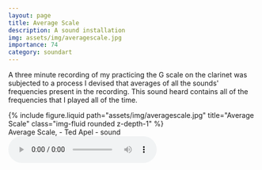 ```yaml
---
layout: page
title: Average Scale
description: A sound installation
img: assets/img/averagescale.jpg
importance: 74
category: soundart
---
```


A three minute recording of my practicing the G scale on the clarinet was subjected to a process I devised that averages of all the sounds' frequencies present in the recording. This sound heard contains all of the frequencies that I played all of the time.

<div class="row">
    <div class="col-sm mt-3 mt-md-0">
        {% include figure.liquid path="assets/img/averagescale.jpg" title="Average Scale" class="img-fluid rounded z-depth-1" %}
    </div>
</div>
<div class="caption">
    Average Scale, - Ted Apel - sound

</div>

<audio autobuffer controls preload="auto">
	<source src="assets/sound/averagescale.ogg" type="audio/ogg"/ >
	<source src="assets/sound/averagescale.mp3" type="audio/mpeg"/ >
	html5 browsers only.

